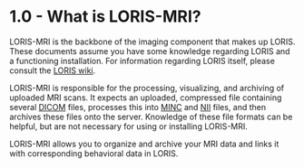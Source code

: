 # 1.0 - What is LORIS-MRI?  
LORIS-MRI is the backbone of the imaging component that makes up LORIS. 
These documents assume you have some
knowledge regarding LORIS and a functioning installation. For information
regarding LORIS itself, please consult the [LORIS wiki][1].

LORIS-MRI is responsible for the processing, visualizing, and archiving
of uploaded MRI scans. It expects an uploaded, compressed file containing
several [DICOM][2] files, processes this into [MINC][3] and [NII][4]
files, and then archives these files onto the server. Knowledge of
these file formats can be helpful, but are not necessary for using or
installing LORIS-MRI.

LORIS-MRI allows you to organize and archive your MRI data and links it with 
 corresponding behavioral data in LORIS.


[1]: https://github.com/aces/Loris/wiki 
[2]:http://dicomiseasy.blogspot.ca/2011/10/introduction-to-dicom-chapter-1.html
[3]: https://en.wikibooks.org/wiki/MINC/Introduction 
[4]:https://nifti.nimh.nih.gov/
